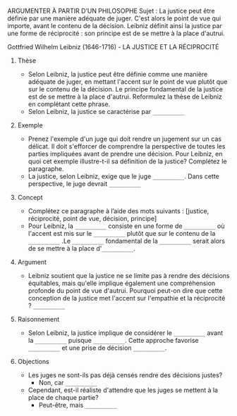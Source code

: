 ARGUMENTER À PARTIR D’UN PHILOSOPHE
Sujet : La justice peut être définie par une manière adéquate de juger. C'est alors le point de vue qui importe, avant le contenu de la décision. Leibniz définit ainsi la justice par une forme de réciprocité : son principe est de se mettre à la place d'autrui.

Gottfried Wilhelm Leibniz (1646-1716) - LA JUSTICE ET LA RÉCIPROCITÉ
1. Thèse
   - Selon Leibniz, la justice peut être définie comme une manière adéquate de juger, en mettant l'accent sur le point de vue plutôt que sur le contenu de la décision. Le principe fondamental de la justice est de se mettre à la place d'autrui. Reformulez la thèse de Leibniz en complétant cette phrase.
   - Selon Leibniz, la justice se caractérise par `__________`

2. Exemple
   - Prenez l'exemple d'un juge qui doit rendre un jugement sur un cas délicat. Il doit s'efforcer de comprendre la perspective de toutes les parties impliquées avant de prendre une décision. Pour Leibniz, en quoi cet exemple illustre-t-il sa définition de la justice? Complétez le paragraphe.
   - La justice, selon Leibniz, exige que le juge `__________`. Dans cette perspective, le juge devrait `__________`

3. Concept
   - Complétez ce paragraphe à l’aide des mots suivants : [justice, réciprocité, point de vue, décision, principe]
   - Pour Leibniz, la  `__________` consiste en une forme de `__________` où l'accent est mis sur le `__________` plutôt que sur le contenu de la `__________` .Le  `__________` fondamental de la `__________` serait alors de se mettre à la place d'`__________`.

4. Argument
   - Leibniz soutient que la justice ne se limite pas à rendre des décisions équitables, mais qu'elle implique également une compréhension profonde du point de vue d'autrui. Pourquoi peut-on dire que cette conception de la justice met l'accent sur l'empathie et la réciprocité ? `__________`

5. Raisonnement
   - Selon Leibniz, la justice implique de considérer le `__________` avant la `__________` puisque `__________`. Cette approche favorise `__________` et une prise de décision `__________`.

6. Objections
   - Les juges ne sont-ils pas déjà censés rendre des décisions justes?
     - Non, car `__________`
   - Cependant, est-il réaliste d'attendre que les juges se mettent à la place de chaque partie?
     - Peut-être, mais `__________`
